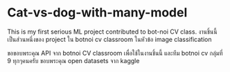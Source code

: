 # Cat-vs-dog-with-many-model
This is my first serious ML project contributed to bot-noi CV class.
งานชิ้นนี้เป็นส่วนหนึ่งของ project ใน botnoi cv classroom ในหัวข้อ image classification

ขอขอบพระคุณ API จาก botnoi CV classroom เพื่อใช้ในงานชิ้นนี้ และทีม botnoi cv กลุ่มที่ 9 ทุกๆคนครับ
ขอบพระคุณ open datasets จาก kaggle 
